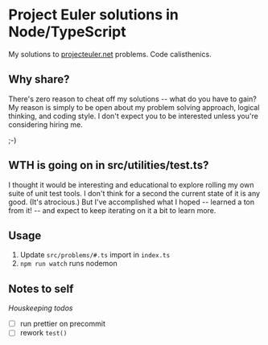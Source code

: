 # Project Euler solutions in Node/TypeScript

My solutions to [projecteuler.net](https://projecteuler.net) problems. Code calisthenics.

## Why share?

There's zero reason to cheat off my solutions -- what do you have to gain? My reason is simply to be open about my problem solving approach, logical thinking, and coding style. I don't expect you to be interested unless you're considering hiring me.

;-)

## WTH is going on in src/utilities/test.ts?

I thought it would be interesting and educational to explore rolling my own suite of unit test tools. I don't think for a second the current state of it is any good. (It's atrocious.) But I've accomplished what I hoped -- learned a ton from it! -- and expect to keep iterating on it a bit to learn more.

## Usage

1. Update `src/problems/#.ts` import in `index.ts`
2. `npm run watch` runs nodemon

## Notes to self

_Houskeeping todos_

- [ ] run prettier on precommit
- [ ] rework `test()`
